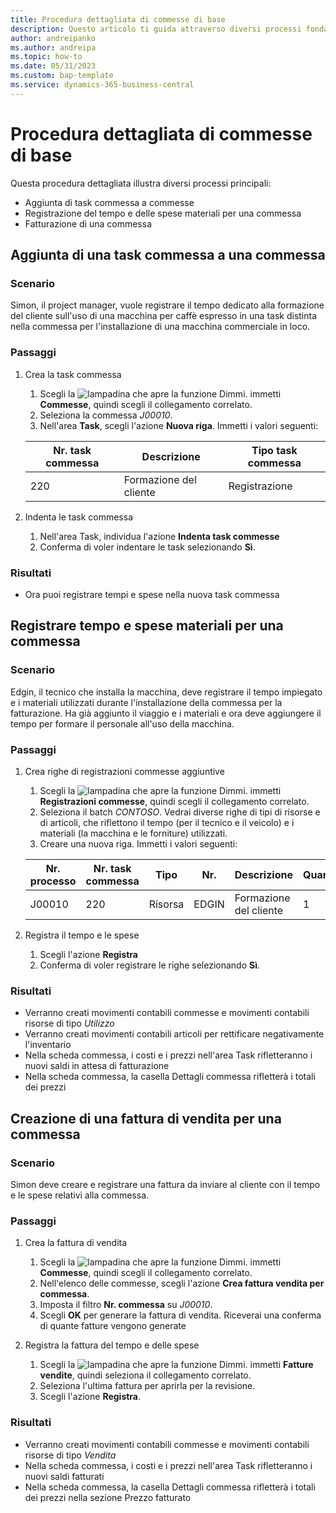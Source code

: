 ```yaml
---
title: Procedura dettagliata di commesse di base
description: Questo articolo ti guida attraverso diversi processi fondamentali di gestione dei progetti.
author: andreipanko
ms.author: andreipa
ms.topic: how-to
ms.date: 05/31/2023
ms.custom: bap-template
ms.service: dynamics-365-business-central
---
```

# <a name="walkthrough-of-basic-jobs"></a>Procedura dettagliata di commesse di base

Questa procedura dettagliata illustra diversi processi principali:

- Aggiunta di task commessa a commesse
- Registrazione del tempo e delle spese materiali per una commessa
- Fatturazione di una commessa

## <a name="adding-a-project-task"></a>Aggiunta di una task commessa a una commessa

### <a name="scenario"></a>Scenario

Simon, il project manager, vuole registrare il tempo dedicato alla formazione del cliente sull'uso di una macchina per caffè espresso in una task distinta nella commessa per l'installazione di una macchina commerciale in loco.

### <a name="steps"></a>Passaggi

1. Crea la task commessa  

    1. Scegli la ![lampadina che apre la funzione Dimmi.](../../media/ui-search/search_small.png "Informazioni sull'operazione che si desidera eseguire") immetti **Commesse**, quindi scegli il collegamento correlato.  
    2. Seleziona la commessa *J00010*.
    3. Nell'area **Task**, scegli l'azione **Nuova riga**.  Immetti i valori seguenti:
 
    |Nr. task commessa|Descrizione|Tipo task commessa|
    |------------|-----------|-------------|  
    |220|Formazione del cliente|Registrazione|

2. Indenta le task commessa
   1. Nell'area Task, individua l'azione **Indenta task commesse**
   2. Conferma di voler indentare le task selezionando **Sì**.

### <a name="results"></a>Risultati

 - Ora puoi registrare tempi e spese nella nuova task commessa

## <a name="record-time-and-material-expenses-to-a-project"></a>Registrare tempo e spese materiali per una commessa

### <a name="scenario-1"></a>Scenario

Edgin, il tecnico che installa la macchina, deve registrare il tempo impiegato e i materiali utilizzati durante l'installazione della commessa per la fatturazione.  Ha già aggiunto il viaggio e i materiali e ora deve aggiungere il tempo per formare il personale all'uso della macchina.

### <a name="steps-1"></a>Passaggi

1. Crea righe di registrazioni commesse aggiuntive

    1. Scegli la ![lampadina che apre la funzione Dimmi.](../../media/ui-search/search_small.png "Informazioni sull'operazione che si desidera eseguire") immetti **Registrazioni commesse**, quindi scegli il collegamento correlato.  
    2. Seleziona il batch *CONTOSO*.  Vedrai diverse righe di tipi di risorse e di articoli, che riflettono il tempo (per il tecnico e il veicolo) e i materiali (la macchina e le forniture) utilizzati.
    3. Creare una nuova riga. Immetti i valori seguenti:
 
    |Nr. processo|Nr. task commessa|Tipo|Nr.|Descrizione|Quantità|
    |-------|------------|----|---|-----------|--------|  
    |J00010|220|Risorsa|EDGIN|Formazione del cliente|1|

2. Registra il tempo e le spese
   1. Scegli l'azione **Registra**
   2. Conferma di voler registrare le righe selezionando **Sì**.

### <a name="results-1"></a>Risultati

 - Verranno creati movimenti contabili commesse e movimenti contabili risorse di tipo *Utilizzo*
 - Verranno creati movimenti contabili articoli per rettificare negativamente l'inventario
 - Nella scheda commessa, i costi e i prezzi nell'area Task rifletteranno i nuovi saldi in attesa di fatturazione
 - Nella scheda commessa, la casella Dettagli commessa rifletterà i totali dei prezzi

## <a name="creating-a-sales-invoice-for-a-project"></a>Creazione di una fattura di vendita per una commessa

### <a name="scenario-2"></a>Scenario
Simon deve creare e registrare una fattura da inviare al cliente con il tempo e le spese relativi alla commessa.

### <a name="steps-2"></a>Passaggi
1. Crea la fattura di vendita

    1. Scegli la ![lampadina che apre la funzione Dimmi.](../../media/ui-search/search_small.png "Informazioni sull'operazione che si desidera eseguire") immetti **Commesse**, quindi scegli il collegamento correlato.  
    2. Nell'elenco delle commesse, scegli l'azione **Crea fattura vendita per commessa**.
    3. Imposta il filtro **Nr. commessa** su *J00010*.
    4. Scegli **OK** per generare la fattura di vendita.  Riceverai una conferma di quante fatture vengono generate

2. Registra la fattura del tempo e delle spese
   1. Scegli la ![lampadina che apre la funzione Dimmi.](../../media/ui-search/search_small.png "Informazioni sull'operazione che si desidera eseguire") immetti **Fatture vendite**, quindi seleziona il collegamento correlato.  
   2. Seleziona l'ultima fattura per aprirla per la revisione.
   3. Scegli l'azione **Registra**.

### <a name="results-2"></a>Risultati

 - Verranno creati movimenti contabili commesse e movimenti contabili risorse di tipo *Vendita*
 - Nella scheda commessa, i costi e i prezzi nell'area Task rifletteranno i nuovi saldi fatturati
 - Nella scheda commessa, la casella Dettagli commessa rifletterà i totali dei prezzi nella sezione Prezzo fatturato
